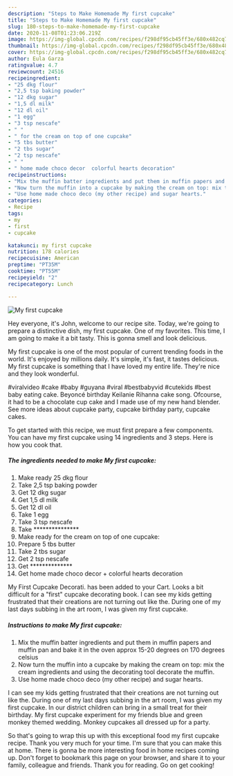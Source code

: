 ```yaml
---
description: "Steps to Make Homemade My first cupcake"
title: "Steps to Make Homemade My first cupcake"
slug: 180-steps-to-make-homemade-my-first-cupcake
date: 2020-11-08T01:23:06.219Z
image: https://img-global.cpcdn.com/recipes/f298df95cb45ff3e/680x482cq70/my-first-cupcake-recipe-main-photo.jpg
thumbnail: https://img-global.cpcdn.com/recipes/f298df95cb45ff3e/680x482cq70/my-first-cupcake-recipe-main-photo.jpg
cover: https://img-global.cpcdn.com/recipes/f298df95cb45ff3e/680x482cq70/my-first-cupcake-recipe-main-photo.jpg
author: Eula Garza
ratingvalue: 4.7
reviewcount: 24516
recipeingredient:
- "25 dkg flour"
- "2,5 tsp baking powder"
- "12 dkg sugar"
- "1,5 dl milk"
- "12 dl oil"
- "1 egg"
- "3 tsp nescafe"
- " "
- " for the cream on top of one cupcake"
- "5 tbs butter"
- "2 tbs sugar"
- "2 tsp nescafe"
- " "
- " home made choco decor  colorful hearts decoration"
recipeinstructions:
- "Mix the muffin batter ingredients and put them in muffin papers and muffin pan and bake it in the oven approx 15-20 degrees on 170 degrees celsius"
- "Now turn the muffin into a cupcake by making the cream on top: mix the cream ingredients and using the decorating tool decorate the muffin."
- "Use home made choco deco (my other recipe) and sugar hearts."
categories:
- Recipe
tags:
- my
- first
- cupcake

katakunci: my first cupcake 
nutrition: 178 calories
recipecuisine: American
preptime: "PT35M"
cooktime: "PT55M"
recipeyield: "2"
recipecategory: Lunch

---
```



![My first cupcake](https://img-global.cpcdn.com/recipes/f298df95cb45ff3e/680x482cq70/my-first-cupcake-recipe-main-photo.jpg)

Hey everyone, it's John, welcome to our recipe site. Today, we're going to prepare a distinctive dish, my first cupcake. One of my favorites. This time, I am going to make it a bit tasty. This is gonna smell and look delicious.

My first cupcake is one of the most popular of current trending foods in the world. It's enjoyed by millions daily. It's simple, it's fast, it tastes delicious. My first cupcake is something that I have loved my entire life. They're nice and they look wonderful.

#viralvideo #cake #baby #guyana #viral #bestbabyvid #cutekids #best baby eating cake. Beyoncé birthday Keilanie Rihanna cake song. Ofcourse, it had to be a chocolate cup cake and I made use of my new hand blender. See more ideas about cupcake party, cupcake birthday party, cupcake cakes.


To get started with this recipe, we must first prepare a few components. You can have my first cupcake using 14 ingredients and 3 steps. Here is how you cook that.

<!--inarticleads1-->

##### The ingredients needed to make My first cupcake:

1. Make ready 25 dkg flour
1. Take 2,5 tsp baking powder
1. Get 12 dkg sugar
1. Get 1,5 dl milk
1. Get 12 dl oil
1. Take 1 egg
1. Take 3 tsp nescafe
1. Take  ***************
1. Make ready  for the cream on top of one cupcake:
1. Prepare 5 tbs butter
1. Take 2 tbs sugar
1. Get 2 tsp nescafe
1. Get  **************
1. Get  home made choco decor + colorful hearts decoration


My First Cupcake Decorati. has been added to your Cart. Looks a bit difficult for a &#34;first&#34; cupcake decorating book. I can see my kids getting frustrated that their creations are not turning out like the. During one of my last days subbing in the art room, I was given my first cupcake. 

<!--inarticleads2-->

##### Instructions to make My first cupcake:

1. Mix the muffin batter ingredients and put them in muffin papers and muffin pan and bake it in the oven approx 15-20 degrees on 170 degrees celsius
1. Now turn the muffin into a cupcake by making the cream on top: mix the cream ingredients and using the decorating tool decorate the muffin.
1. Use home made choco deco (my other recipe) and sugar hearts.


I can see my kids getting frustrated that their creations are not turning out like the. During one of my last days subbing in the art room, I was given my first cupcake. In our district children can bring in a small treat for their birthday. My first cupcake experiment for my friends blue and green monkey themed wedding. Monkey cupcakes all dressed up for a party. 

So that's going to wrap this up with this exceptional food my first cupcake recipe. Thank you very much for your time. I'm sure that you can make this at home. There is gonna be more interesting food in home recipes coming up. Don't forget to bookmark this page on your browser, and share it to your family, colleague and friends. Thank you for reading. Go on get cooking!
